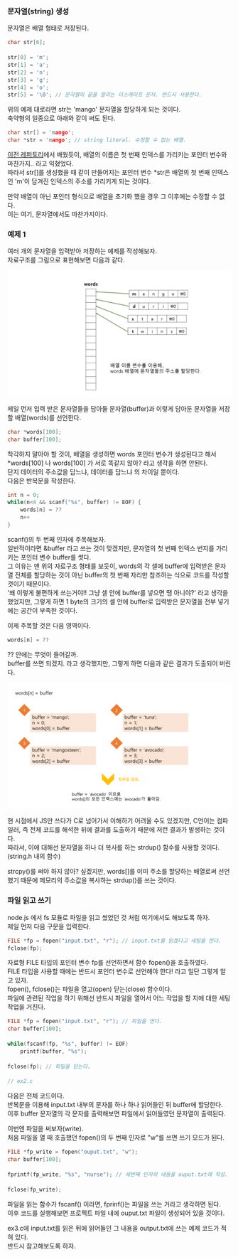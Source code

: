 ### 문자열(string) 생성

<p>문자열은 배열 형태로 저장된다.</p>

```C
char str[6];

str[0] = 'm';
str[1] = 'a';
str[2] = 'n';
str[3] = 'g';
str[4] = 'o';
str[5] = '\0'; // 문자열의 끝을 알리는 이스케이프 문자. 반드시 사용한다.
```

<p>
위의 예제 대로라면 str는 'mango' 문자열을 할당하게 되는 것이다.<br />
축약형의 일종으로 아래와 같이 써도 된다.
</p>

```c
char str[] = 'mango';
char *str = 'mango'; // string literal. 수정할 수 없는 배열.
```

<p>
<a href="https://github.com/TaekGeunLee/study_CS/tree/master/S1/1">이전 레퍼토리</a>에서 배웠듯이, 배열의 이름은 첫 번째 인덱스를 가리키는 포인터 변수와 마찬가지.. 라고 익혔었다.<br />
따라서 str[]를 생성했을 때 같이 만들어지는 포인터 변수 *str은 배열의 첫 번째 인덱스인 'm'이 담겨진 인덱스의
주소를 가리키게 되는 것이다.
</p>

<p>
만약 배열이 아닌 포인터 형식으로 배열을 초기화 했을 경우 그 이후에는 수정할 수 없다.<br />
이는 여기, 문자열에서도 마찬가지이다.
</p>

### 예제 1

<p>
여러 개의 문자열을 입력받아 저장하는 예제를 작성해보자.<br />
자료구조를 그림으로 표현해보면 다음과 같다.
</p>

<img src="https://github.com/TaekGeunLee/study_CS/blob/master/readmeImg/S1_2-1.PNG" alt="S1_2-1" />

<p>
제일 먼저 입력 받은 문자열들을 담아둘 문자열(buffer)과 
이렇게 담아둔 문자열을 저장할 배열(words)를 선언한다.
</p>

```c
char *words[100];
char buffer[100];
```

<p>
착각하지 말아야 할 것이, 배열을 생성하면 words 포인터 변수가 생성된다고 해서
*words[100] 나 words[100] 가 서로 똑같지 않아? 라고 생각을 하면 안된다.<br />
단지 데이터의 주소값을 담느냐, 데이터를 담느냐 의 차이일 뿐이다.<br />
다음은 반복문을 작성한다.
</p>

```c
int n = 0;
while(n<4 && scanf("%s", buffer) != EOF) {
    words[n] = ??
    n++
}
```
<p>
scanf()의 두 번째 인자에 주목해보자.<br />
일반적이라면 &#38;buffer 라고 쓰는 것이 맞겠지만, 문자열의 첫 번째 인덱스 번지를 가리키는 포인터 변수 buffer를 썻다.<br />
그 이유는 맨 위의 자료구조 형태를 보듯이, words의 각 셀에 buffer에 입력받은 문자열 전체를 할당하는 것이 아닌 buffer의 첫 번째 자리만
참조하는 식으로 코드를 작성할 것이기 때문이다.<br />
'왜 이렇게 불편하게 쓰는거야!! 그냥 셀 안에 buffer를 넣으면 땡 아니야?' 라고 생각을 했었지만, 그렇게 하면 1 byte의 크기의 셀 안에 buffer로 입력받은 문자열을 전부 넣기에는 공간이 부족한 것이다.
</p>

<p>
이제 주목할 것은 다음 영역이다.
</p>

```c
words[n] = ??
```

<p>
?? 안에는 무엇이 들어갈까.<br />
buffer를 쓰면 되겠지. 라고 생각했지만, 그렇게 하면 다음과 같은 결과가 도출되어 버린다.
</p>

<img src="https://github.com/TaekGeunLee/study_CS/blob/master/readmeImg/S1_2-2.PNG" alt="S1_2-2" />

<p>
현 시점에서 JS만 쓰다가 C로 넘어가서 이해하기 어려울 수도 있겠지만,
C언어는 컴파일러, 즉 전체 코드를 해석한 뒤에 결과를 도출하기 때문에 저런 결과가 발생하는 것이다.<br />
따라서, 이에 대해선 문자열을 하나 더 복사를 하는 strdup() 함수를 사용할 것이다. (string.h 내의 함수)
</p>

<p>
strcpy()를 써야 하지 않아? 싶겠지만, words[]를 이미 주소를 할당하는 배열로써 선언했기 때문에
메모리의 주소값을 복사하는 strdup()를 쓰는 것이다.
</p>

### 파일 읽고 쓰기

<p>
node.js 에서 fs 모듈로 파일을 읽고 썼었던 것 처럼 여기에서도 해보도록 하자.<br />
제일 먼저 다음 구문을 입력한다.
</p>

```C
FILE *fp = fopen("input.txt", "r"); // input.txt를 읽겠다고 세팅을 한다.
fclose(fp);
```
<p>
자료형 FILE 타입의 포인터 변수 fp를 선언하면서 함수 fopen()을 호출하였다.<br />
FILE 타입을 사용할 때에는 반드시 포인터 변수로 선언해야 한다! 라고 일단 그렇게 알고 있자.<br />
fopen(), fclose()는 파일을 열고(open) 닫는(close) 함수이다.<br />
파일에 관련된 작업을 하기 위해선 반드시 파일을 열어서 어느 작업을 할 지에 대한 세팅 작업을 거친다.
</p>

```c
FILE *fp = fopen("input.txt", "r"); // 파일을 연다.
char buffer[100];

while(fscanf(fp, "%s", buffer) != EOF)
    printf(buffer, "%s");

fclose(fp); // 파일을 닫는다.

// ex2.c
```
<p>
다음은 전체 코드이다.<br />
반복문을 이용해 input.txt 내부의 문자를 하나 하나 읽어들인 뒤 buffer에 할당한다.<br />
이후 buffer 문자열의 각 문자를 출력해보면 파일에서 읽어들였던 문자열이 출력된다.
</p>

<p>
이번엔 파일을 써보자(write).<br />
처음 파일을 열 때 호출했던 fopen()의 두 번째 인자로 "w"를 쓰면 쓰기 모드가 된다.
</p>

```c
FILE *fp_write = fopen("ouput.txt", "w");
char buffer[100];

fprintf(fp_write, "%s", "nurse"); // 세번째 인자의 내용을 ouput.txt에 작성.

fclose(fp_write);
```

<p>
파일을 읽는 함수가 fscanf() 이라면, fprinf()는 파일을 쓰는 거라고 생각하면 된다.<br />
이후 코드를 실행해보면 프로젝트 파일 내에 ouput.txt 파일이 생성되어 있을 것이다.
</p>

<p>
ex3.c에 input.txt를 읽은 뒤에 읽어들인 그 내용을 output.txt에 쓰는 예제 코드가 적혀 있다.<br />
반드시 참고해보도록 하자.
</p>